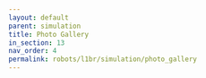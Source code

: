 ```yaml
---
layout: default
parent: simulation
title: Photo Gallery
in_section: 13
nav_order: 4
permalink: robots/l1br/simulation/photo_gallery
---
```


